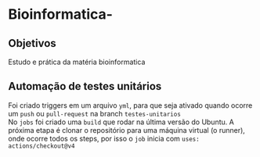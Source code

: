 # Bioinformatica-

## Objetivos<br>
Estudo e prática da matéria bioinformatica

## Automação de testes unitários<br>
Foi criado triggers em um arquivo `yml`, para que seja ativado quando ocorre um `push` ou  `pull-request` na branch `testes-unitarios`<br>
No `jobs` foi criado uma `build` que rodar na última versão do Ubuntu. A próxima etapa é clonar o repositório para uma máquina virtual (o runner), onde ocorre todos os steps, por isso o `job` inicia com `uses: actions/checkout@v4` 
